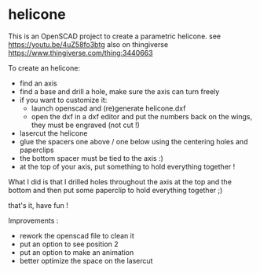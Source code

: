 # helicone
This is an OpenSCAD project to create a parametric helicone.
see https://youtu.be/4uZ58fo3btg
also on thingiverse https://www.thingiverse.com/thing:3440663

To create an helicone:
- find an axis
- find a base and drill a hole, make sure the axis can turn freely
- if you want to customize it: 
    - launch openscad and (re)generate helicone.dxf
    - open the dxf in a dxf editor and put the numbers back on the wings, they must be engraved (not cut !)
- lasercut the helicone
- glue the spacers one above / one below using the centering holes and paperclips
- the bottom spacer must be tied to the axis :)
- at the top of your axis, put something to hold everything together !
 
 What I did is that I drilled holes throughout the axis at the top and the bottom and then put some paperclip to hold everything together ;)

 that's it, have fun !

Improvements :
- rework the openscad file to clean it
- put an option to see position 2
- put an option to make an animation
- better optimize the space on the lasercut
